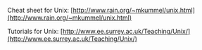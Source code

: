 Cheat sheet for Unix: [http://www.rain.org/~mkummel/unix.html](http://www.rain.org/~mkummel/unix.html)

Tutorials for Unix: [http://www.ee.surrey.ac.uk/Teaching/Unix/](http://www.ee.surrey.ac.uk/Teaching/Unix/)
